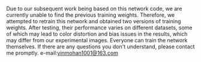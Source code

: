 Due to our subsequent work being based on this network code, we are currently unable to find the previous training weights. Therefore, we attempted to retrain this network and obtained two versions of training weights. After testing, their performance varies on different datasets, some of which may lead to color distortion and bias issues in the results, which may differ from our experimental images.
Everyone can train the network themselves. If there are any questions you don't understand, please contact me promptly. 
e-mail:yinmohan1001@163.com
